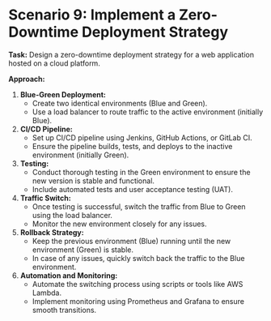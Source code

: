 # Scenario 9: Implement a Zero-Downtime Deployment Strategy

**Task:** Design a zero-downtime deployment strategy for a web application hosted on a cloud platform.

**Approach:**

1. **Blue-Green Deployment:**
    - Create two identical environments (Blue and Green).
    - Use a load balancer to route traffic to the active environment (initially Blue).
2. **CI/CD Pipeline:**
    - Set up CI/CD pipeline using Jenkins, GitHub Actions, or GitLab CI.
    - Ensure the pipeline builds, tests, and deploys to the inactive environment (initially Green).
3. **Testing:**
    - Conduct thorough testing in the Green environment to ensure the new version is stable and functional.
    - Include automated tests and user acceptance testing (UAT).
4. **Traffic Switch:**
    - Once testing is successful, switch the traffic from Blue to Green using the load balancer.
    - Monitor the new environment closely for any issues.
5. **Rollback Strategy:**
    - Keep the previous environment (Blue) running until the new environment (Green) is stable.
    - In case of any issues, quickly switch back the traffic to the Blue environment.
6. **Automation and Monitoring:**
    - Automate the switching process using scripts or tools like AWS Lambda.
    - Implement monitoring using Prometheus and Grafana to ensure smooth transitions.